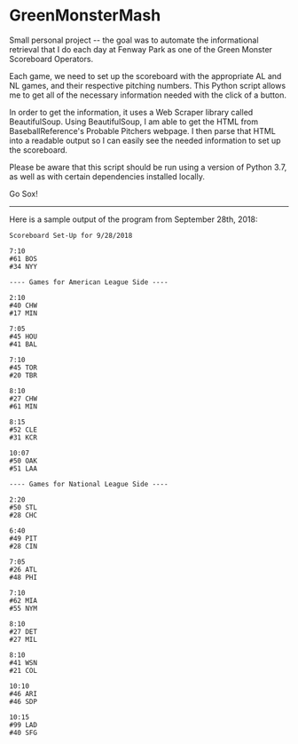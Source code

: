 # GreenMonsterMash

Small personal project -- the goal was to automate the informational retrieval that I do each day at Fenway Park as one of the Green Monster Scoreboard Operators.

Each game, we need to set up the scoreboard with the appropriate AL and NL games, and their respective pitching numbers. This Python script allows me to get all of the necessary information needed with the click of a button.

In order to get the information, it uses a Web Scraper library called BeautifulSoup. Using BeautifulSoup, I am able to get the HTML from BaseballReference's Probable Pitchers webpage. I then parse that HTML into a readable output so I can easily see the needed information to set up the scoreboard.

Please be aware that this script should be run using a version of Python 3.7, as well as with certain dependencies installed locally.

Go Sox!

-------------------------

Here is a sample output of the program from September 28th, 2018:

```
Scoreboard Set-Up for 9/28/2018

7:10
#61 BOS
#34 NYY

---- Games for American League Side ---- 

2:10
#40 CHW
#17 MIN

7:05
#45 HOU
#41 BAL

7:10
#45 TOR
#20 TBR

8:10
#27 CHW
#61 MIN

8:15
#52 CLE
#31 KCR

10:07
#50 OAK
#51 LAA

---- Games for National League Side ----

2:20
#50 STL
#28 CHC

6:40
#49 PIT
#28 CIN

7:05
#26 ATL
#48 PHI

7:10
#62 MIA
#55 NYM

8:10
#27 DET
#27 MIL

8:10
#41 WSN
#21 COL

10:10
#46 ARI
#46 SDP

10:15
#99 LAD
#40 SFG
```
